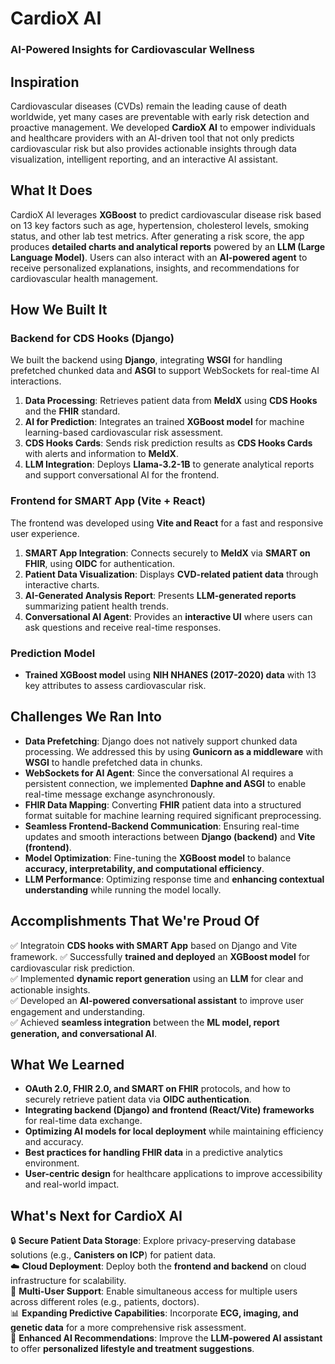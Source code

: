 # **CardioX AI**

### **AI-Powered Insights for Cardiovascular Wellness**

## **Inspiration**

Cardiovascular diseases (CVDs) remain the leading cause of death worldwide, yet many cases are preventable with early risk detection and proactive management. We developed **CardioX AI** to empower individuals and healthcare providers with an AI-driven tool that not only predicts cardiovascular risk but also provides actionable insights through data visualization, intelligent reporting, and an interactive AI assistant.

## **What It Does**

CardioX AI leverages **XGBoost** to predict cardiovascular disease risk based on 13 key factors such as age, hypertension, cholesterol levels, smoking status, and other lab test metrics. After generating a risk score, the app produces **detailed charts and analytical reports** powered by an **LLM (Large Language Model)**. Users can also interact with an **AI-powered agent** to receive personalized explanations, insights, and recommendations for cardiovascular health management.

## **How We Built It**

### **Backend for CDS Hooks** (Django)

We built the backend using **Django**, integrating **WSGI** for handling prefetched chunked data and **ASGI** to support WebSockets for real-time AI interactions.

1. **Data Processing**: Retrieves patient data from **MeldX** using **CDS Hooks** and the **FHIR** standard.
2. **AI for Prediction**: Integrates an trained **XGBoost model** for machine learning-based cardiovascular risk assessment.
3. **CDS Hooks Cards**: Sends risk prediction results as **CDS Hooks Cards** with alerts and information to **MeldX**.
4. **LLM Integration**: Deploys **Llama-3.2-1B** to generate analytical reports and support conversational AI for the frontend.

### **Frontend for SMART App** (Vite + React)

The frontend was developed using **Vite and React** for a fast and responsive user experience.

1. **SMART App Integration**: Connects securely to **MeldX** via **SMART on FHIR**, using **OIDC** for authentication.
2. **Patient Data Visualization**: Displays **CVD-related patient data** through interactive charts.
3. **AI-Generated Analysis Report**: Presents **LLM-generated reports** summarizing patient health trends.
4. **Conversational AI Agent**: Provides an **interactive UI** where users can ask questions and receive real-time responses.

### **Prediction Model**

- **Trained XGBoost model** using **NIH NHANES (2017-2020) data** with 13 key attributes to assess cardiovascular risk.

## **Challenges We Ran Into**

- **Data Prefetching**: Django does not natively support chunked data processing. We addressed this by using **Gunicorn as a middleware** with **WSGI** to handle prefetched data in chunks.
- **WebSockets for AI Agent**: Since the conversational AI requires a persistent connection, we implemented **Daphne and ASGI** to enable real-time message exchange asynchronously.
- **FHIR Data Mapping**: Converting **FHIR** patient data into a structured format suitable for machine learning required significant preprocessing.
- **Seamless Frontend-Backend Communication**: Ensuring real-time updates and smooth interactions between **Django (backend)** and **Vite (frontend)**.
- **Model Optimization**: Fine-tuning the **XGBoost model** to balance **accuracy, interpretability, and computational efficiency**.
- **LLM Performance**: Optimizing response time and **enhancing contextual understanding** while running the model locally.

## **Accomplishments That We're Proud Of**

✅ Integratoin **CDS hooks with SMART App** based on Django and Vite framework.
✅ Successfully **trained and deployed** an **XGBoost model** for cardiovascular risk prediction.  
✅ Implemented **dynamic report generation** using an **LLM** for clear and actionable insights.  
✅ Developed an **AI-powered conversational assistant** to improve user engagement and understanding.  
✅ Achieved **seamless integration** between the **ML model, report generation, and conversational AI**.

## **What We Learned**

- **OAuth 2.0, FHIR 2.0, and SMART on FHIR** protocols, and how to securely retrieve patient data via **OIDC authentication**.
- **Integrating backend (Django) and frontend (React/Vite) frameworks** for real-time data exchange.
- **Optimizing AI models for local deployment** while maintaining efficiency and accuracy.
- **Best practices for handling FHIR data** in a predictive analytics environment.
- **User-centric design** for healthcare applications to improve accessibility and real-world impact.

## **What's Next for CardioX AI**

🔒 **Secure Patient Data Storage**: Explore privacy-preserving database solutions (e.g., **Canisters on ICP**) for patient data.  
☁️ **Cloud Deployment**: Deploy both the **frontend and backend** on cloud infrastructure for scalability.  
👥 **Multi-User Support**: Enable simultaneous access for multiple users across different roles (e.g., patients, doctors).  
📊 **Expanding Predictive Capabilities**: Incorporate **ECG, imaging, and genetic data** for a more comprehensive risk assessment.  
🤖 **Enhanced AI Recommendations**: Improve the **LLM-powered AI assistant** to offer **personalized lifestyle and treatment suggestions**.
